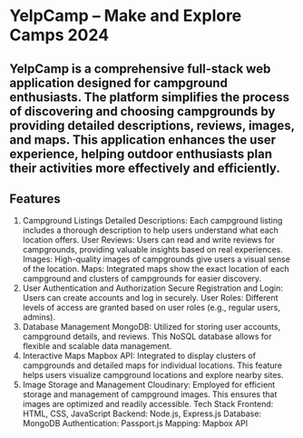 # YelpCamp – Make and Explore Camps 2024


## YelpCamp is a comprehensive full-stack web application designed for campground enthusiasts. The platform simplifies the process of discovering and choosing campgrounds by providing detailed descriptions, reviews, images, and maps. This application enhances the user experience, helping outdoor enthusiasts plan their activities more effectively and efficiently.

## Features
1. Campground Listings
Detailed Descriptions: Each campground listing includes a thorough description to help users understand what each location offers.
User Reviews: Users can read and write reviews for campgrounds, providing valuable insights based on real experiences.
Images: High-quality images of campgrounds give users a visual sense of the location.
Maps: Integrated maps show the exact location of each campground and clusters of campgrounds for easier discovery.
2. User Authentication and Authorization
Secure Registration and Login: Users can create accounts and log in securely.
User Roles: Different levels of access are granted based on user roles (e.g., regular users, admins).
3. Database Management
MongoDB: Utilized for storing user accounts, campground details, and reviews. This NoSQL database allows for flexible and scalable data management.
4. Interactive Maps
Mapbox API: Integrated to display clusters of campgrounds and detailed maps for individual locations. This feature helps users visualize campground locations and explore nearby sites.
5. Image Storage and Management
Cloudinary: Employed for efficient storage and management of campground images. This ensures that images are optimized and readily accessible.
Tech Stack
Frontend: HTML, CSS, JavaScript
Backend: Node.js, Express.js
Database: MongoDB
Authentication: Passport.js
Mapping: Mapbox API
